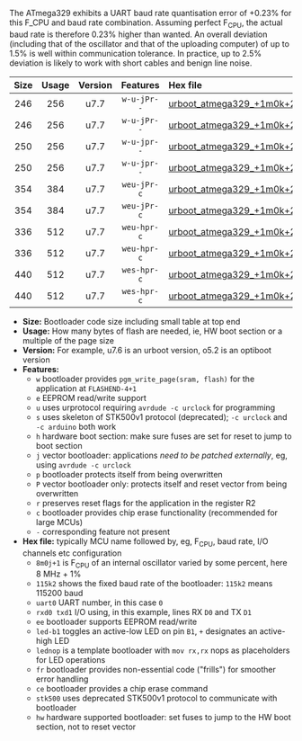 The ATmega329 exhibits a UART baud rate quantisation error of +0.23% for this F_CPU and baud rate combination. Assuming perfect F<sub>CPU</sub>, the actual baud rate is therefore 0.23% higher than wanted. An overall deviation (including that of the oscillator and that of the uploading computer) of up to 1.5% is well within communication tolerance. In practice, up to 2.5% deviation is likely to work with short cables and benign line noise.

|Size|Usage|Version|Features|Hex file|
|:-:|:-:|:-:|:-:|:--|
|246|256|u7.7|`w-u-jPr--`|[urboot_atmega329_+1m0k+2_+++1k2_uart0_rxe0_txe1_led+b5.hex](https://raw.githubusercontent.com/stefanrueger/urboot.hex/main/mcus/atmega329/internal_oscillator/fcpu_+1m0k+2/br_+++1k2/urboot_atmega329_+1m0k+2_+++1k2_uart0_rxe0_txe1_led+b5.hex)|
|246|256|u7.7|`w-u-jPr--`|[urboot_atmega329_+1m0k+2_+++1k2_uart0_rxe0_txe1_lednop.hex](https://raw.githubusercontent.com/stefanrueger/urboot.hex/main/mcus/atmega329/internal_oscillator/fcpu_+1m0k+2/br_+++1k2/urboot_atmega329_+1m0k+2_+++1k2_uart0_rxe0_txe1_lednop.hex)|
|250|256|u7.7|`w-u-jpr--`|[urboot_atmega329_+1m0k+2_+++1k2_uart0_rxe0_txe1_led+b5_fr.hex](https://raw.githubusercontent.com/stefanrueger/urboot.hex/main/mcus/atmega329/internal_oscillator/fcpu_+1m0k+2/br_+++1k2/urboot_atmega329_+1m0k+2_+++1k2_uart0_rxe0_txe1_led+b5_fr.hex)|
|250|256|u7.7|`w-u-jpr--`|[urboot_atmega329_+1m0k+2_+++1k2_uart0_rxe0_txe1_lednop_fr.hex](https://raw.githubusercontent.com/stefanrueger/urboot.hex/main/mcus/atmega329/internal_oscillator/fcpu_+1m0k+2/br_+++1k2/urboot_atmega329_+1m0k+2_+++1k2_uart0_rxe0_txe1_lednop_fr.hex)|
|354|384|u7.7|`weu-jPr-c`|[urboot_atmega329_+1m0k+2_+++1k2_uart0_rxe0_txe1_ee_led+b5_fr_ce.hex](https://raw.githubusercontent.com/stefanrueger/urboot.hex/main/mcus/atmega329/internal_oscillator/fcpu_+1m0k+2/br_+++1k2/urboot_atmega329_+1m0k+2_+++1k2_uart0_rxe0_txe1_ee_led+b5_fr_ce.hex)|
|354|384|u7.7|`weu-jPr-c`|[urboot_atmega329_+1m0k+2_+++1k2_uart0_rxe0_txe1_ee_lednop_fr_ce.hex](https://raw.githubusercontent.com/stefanrueger/urboot.hex/main/mcus/atmega329/internal_oscillator/fcpu_+1m0k+2/br_+++1k2/urboot_atmega329_+1m0k+2_+++1k2_uart0_rxe0_txe1_ee_lednop_fr_ce.hex)|
|336|512|u7.7|`weu-hpr-c`|[urboot_atmega329_+1m0k+2_+++1k2_uart0_rxe0_txe1_ee_led+b5_fr_ce_hw.hex](https://raw.githubusercontent.com/stefanrueger/urboot.hex/main/mcus/atmega329/internal_oscillator/fcpu_+1m0k+2/br_+++1k2/urboot_atmega329_+1m0k+2_+++1k2_uart0_rxe0_txe1_ee_led+b5_fr_ce_hw.hex)|
|336|512|u7.7|`weu-hpr-c`|[urboot_atmega329_+1m0k+2_+++1k2_uart0_rxe0_txe1_ee_lednop_fr_ce_hw.hex](https://raw.githubusercontent.com/stefanrueger/urboot.hex/main/mcus/atmega329/internal_oscillator/fcpu_+1m0k+2/br_+++1k2/urboot_atmega329_+1m0k+2_+++1k2_uart0_rxe0_txe1_ee_lednop_fr_ce_hw.hex)|
|440|512|u7.7|`wes-hpr-c`|[urboot_atmega329_+1m0k+2_+++1k2_uart0_rxe0_txe1_ee_led+b5_fr_ce_stk500_hw.hex](https://raw.githubusercontent.com/stefanrueger/urboot.hex/main/mcus/atmega329/internal_oscillator/fcpu_+1m0k+2/br_+++1k2/urboot_atmega329_+1m0k+2_+++1k2_uart0_rxe0_txe1_ee_led+b5_fr_ce_stk500_hw.hex)|
|440|512|u7.7|`wes-hpr-c`|[urboot_atmega329_+1m0k+2_+++1k2_uart0_rxe0_txe1_ee_lednop_fr_ce_stk500_hw.hex](https://raw.githubusercontent.com/stefanrueger/urboot.hex/main/mcus/atmega329/internal_oscillator/fcpu_+1m0k+2/br_+++1k2/urboot_atmega329_+1m0k+2_+++1k2_uart0_rxe0_txe1_ee_lednop_fr_ce_stk500_hw.hex)|

- **Size:** Bootloader code size including small table at top end
- **Usage:** How many bytes of flash are needed, ie, HW boot section or a multiple of the page size
- **Version:** For example, u7.6 is an urboot version, o5.2 is an optiboot version
- **Features:**
  + `w` bootloader provides `pgm_write_page(sram, flash)` for the application at `FLASHEND-4+1`
  + `e` EEPROM read/write support
  + `u` uses urprotocol requiring `avrdude -c urclock` for programming
  + `s` uses skeleton of STK500v1 protocol (deprecated); `-c urclock` and `-c arduino` both work
  + `h` hardware boot section: make sure fuses are set for reset to jump to boot section
  + `j` vector bootloader: applications *need to be patched externally*, eg, using `avrdude -c urclock`
  + `p` bootloader protects itself from being overwritten
  + `P` vector bootloader only: protects itself and reset vector from being overwritten
  + `r` preserves reset flags for the application in the register R2
  + `c` bootloader provides chip erase functionality (recommended for large MCUs)
  + `-` corresponding feature not present
- **Hex file:** typically MCU name followed by, eg, F<sub>CPU</sub>, baud rate, I/O channels etc configuration
  + `8m0j+1` is F<sub>CPU</sub> of an internal oscillator varied by some percent, here 8 MHz + 1%
  + `115k2` shows the fixed baud rate of the bootloader: `115k2` means 115200 baud
  + `uart0` UART number, in this case `0`
  + `rxd0 txd1` I/O using, in this example, lines RX `D0` and TX `D1`
  + `ee` bootloader supports EEPROM read/write
  + `led-b1` toggles an active-low LED on pin `B1`, `+` designates an active-high LED
  + `lednop` is a template bootloader with `mov rx,rx` nops as placeholders for LED operations
  + `fr` bootloader provides non-essential code ("frills") for smoother error handling
  + `ce` bootloader provides a chip erase command
  + `stk500` uses deprecated STK500v1 protocol to communicate with bootloader
  + `hw` hardware supported bootloader: set fuses to jump to the HW boot section, not to reset vector

